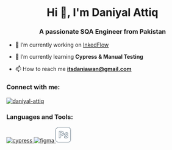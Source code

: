 <h1 align="center">Hi 👋, I'm Daniyal Attiq</h1>
<h3 align="center">A passionate SQA Engineer from Pakistan</h3>

- 🔭 I’m currently working on [InkedFlow](http://inkedflow.com/)

- 🌱 I’m currently learning **Cypress & Manual Testing**

- 📫 How to reach me **itsdaniawan@gmail.com**

<h3 align="left">Connect with me:</h3>
<p align="left">
<a href="https://linkedin.com/in/daniyal-attiq" target="blank"><img align="center" src="https://raw.githubusercontent.com/rahuldkjain/github-profile-readme-generator/master/src/images/icons/Social/linked-in-alt.svg" alt="daniyal-attiq" height="30" width="40" /></a>
</p>

<h3 align="left">Languages and Tools:</h3>
<p align="left"> <a href="https://www.cypress.io" target="_blank" rel="noreferrer"> <img src="https://raw.githubusercontent.com/simple-icons/simple-icons/6e46ec1fc23b60c8fd0d2f2ff46db82e16dbd75f/icons/cypress.svg" alt="cypress" width="40" height="40"/> </a> <a href="https://www.figma.com/" target="_blank" rel="noreferrer"> <img src="https://www.vectorlogo.zone/logos/figma/figma-icon.svg" alt="figma" width="40" height="40"/> </a> <a href="https://www.photoshop.com/en" target="_blank" rel="noreferrer"> <img src="https://raw.githubusercontent.com/devicons/devicon/master/icons/photoshop/photoshop-line.svg" alt="photoshop" width="40" height="40"/> </a> </p>
